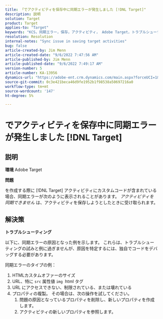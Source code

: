 ```yaml
---
title: 「でアクティビティを保存中に同期エラーが発生しました [!DNL Target]"
description: 説明
solution: Target
product: Target
applies-to: "Target"
keywords: "KCS，同期エラー，保存，アクティビティ， Adobe Target，トラブルシューティング"
resolution: Resolution
internal-notes: "Sync issue in saving target activities"
bug: false
article-created-by: Jim Menn
article-created-date: "9/6/2022 7:47:56 AM"
article-published-by: Jim Menn
article-published-date: "9/6/2022 7:49:17 AM"
version-number: 5
article-number: KA-13956
dynamics-url: "https://adobe-ent.crm.dynamics.com/main.aspx?forceUCI=1&pagetype=entityrecord&etn=knowledgearticle&id=e765de36-b82d-ed11-9db1-0022480866ad"
source-git-commit: 0c3e421beca46d9fe1952b1f98538a50697216a0
workflow-type: tm+mt
source-wordcount: '147'
ht-degree: 5%

---
```


# でアクティビティを保存中に同期エラーが発生しました [!DNL Target]

## 説明


<b>環境</b>
Adobe Target

<b>問題</b>

を作成する際に [!DNL Target] アクティビティにカスタムコードが含まれている場合、同期エラーが次のように表示されることがあります。 *アクティビティを同期できません* は、アクティビティを保存しようとしたときに受け取られます。


## 解決策


<b>トラブルシューティング</b>

以下に、同期エラーの原因となった例を示します。
これらは、トラブルシューティングの試みと例に過ぎませんが、原因を特定するには、独自でコードをデバッグする必要があります。

同期エラーのタイプの例：

1. HTMLカスタムオファーのサイズ
2. URL、特に `src` 属性値 `img`  html タグ
3. URL にアクセスできない、制限されている、または壊れている
4. プロパティの複製。 その場合は、次の操作を試してください。
   1. 問題の原因となっているプロパティを削除し、新しいプロパティを作成します。
   2. アクティビティの新しいプロパティを参照します。


